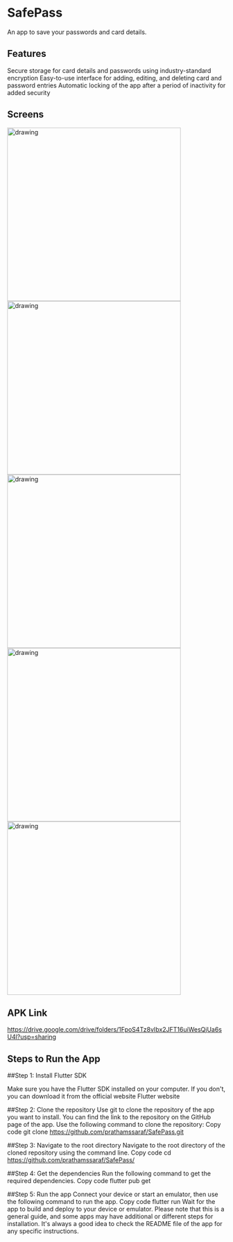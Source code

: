 # SafePass

An app to save your passwords and card details.

## Features
Secure storage for card details and passwords using industry-standard encryption
Easy-to-use interface for adding, editing, and deleting card and password entries
Automatic locking of the app after a period of inactivity for added security


## Screens
<p float="left">
<img src="https://user-images.githubusercontent.com/86064024/150908706-57012cd2-67b9-4b73-852e-4e5390be501d.jpg" alt="drawing" height="400"/>
<img src="https://user-images.githubusercontent.com/86064024/150908693-e7c2b8d5-b6f9-46a8-ba1f-42b2882d8535.jpg" alt="drawing" height="400"/>
<img src="https://user-images.githubusercontent.com/86064024/150908677-1e9c0208-e5bd-43bb-b06b-16e47e4652a1.jpg" alt="drawing" height="400"/>
<img src="https://user-images.githubusercontent.com/86064024/150908699-30852085-e33b-4e4c-ae67-725b72924944.jpg" alt="drawing" height="400"/>
<img src="https://user-images.githubusercontent.com/86064024/150911283-ac5b83b7-3781-492d-a07c-d6cc8babe583.jpg" alt="drawing" height="400"/>
</p>


## APK Link
https://drive.google.com/drive/folders/1FpoS4Tz8vIbx2JFT16uiWesQjUa6sU4l?usp=sharing


## Steps to Run the App

##Step 1: Install Flutter SDK

Make sure you have the Flutter SDK installed on your computer. If you don't, you can download it from the official website Flutter website

##Step 2: Clone the repository
Use git to clone the repository of the app you want to install. You can find the link to the repository on the GitHub page of the app. Use the following command to clone the repository:
Copy code
git clone https://github.com/prathamssaraf/SafePass.git

##Step 3: Navigate to the root directory
Navigate to the root directory of the cloned repository using the command line.
Copy code
cd https://github.com/prathamssaraf/SafePass/

##Step 4: Get the dependencies
Run the following command to get the required dependencies.
Copy code
flutter pub get

##Step 5: Run the app
Connect your device or start an emulator, then use the following command to run the app.
Copy code
flutter run
Wait for the app to build and deploy to your device or emulator.
Please note that this is a general guide, and some apps may have additional or different steps for installation. It's always a good idea to check the README file of the app for any specific instructions.
